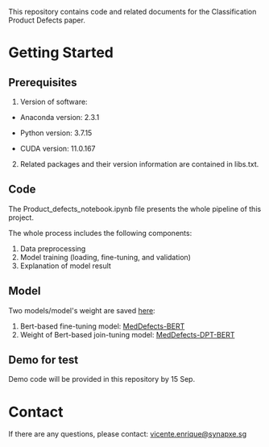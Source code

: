This repository contains code and related documents for the Classification Product Defects paper.

# Getting Started

## Prerequisites

1. Version of software:

- Anaconda version: 2.3.1

- Python version: 3.7.15

- CUDA version: 11.0.167

2. Related packages and their version information are contained in libs.txt.


## Code

The Product_defects_notebook.ipynb file presents the whole pipeline of this project. 

The whole process includes the following components:
1. Data preprocessing
2. Model training (loading, fine-tuning, and validation)
3. Explanation of model result 


## Model

Two models/model's weight are saved [here](https://drive.google.com/drive/folders/1wqiBd_-5pn3tRm5W27kZlB9wztk41F5U?usp=drive_link):
1. Bert-based fine-tuning model: [MedDefects-BERT](https://drive.google.com/drive/folders/1AI7sttjr67IcwaFA0Z0XHyA8BnSCAOej?usp=drive_link)
2. Weight of Bert-based join-tuning model: [MedDefects-DPT-BERT](https://drive.google.com/file/d/1bm-D33-vFT0ArKTxsF1hXAsLXDaXNX-U/view?usp=drive_link)


## Demo for test

Demo code will be provided in this repository by 15 Sep.




# Contact
If there are any questions, please contact: vicente.enrique@synapxe.sg
